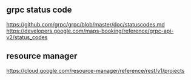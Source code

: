 ## grpc status code

https://github.com/grpc/grpc/blob/master/doc/statuscodes.md
https://developers.google.com/maps-booking/reference/grpc-api-v2/status_codes


## resource manager

https://cloud.google.com/resource-manager/reference/rest/v1/projects
